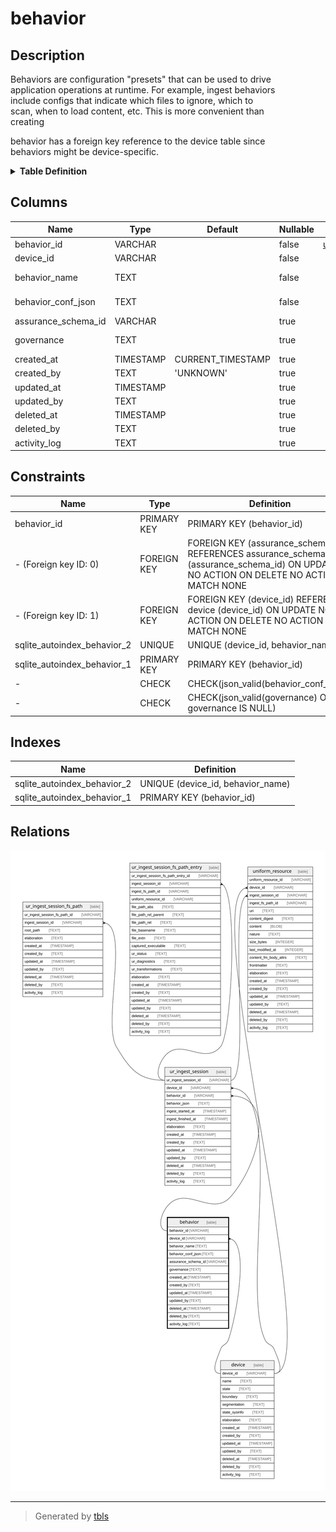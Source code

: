 # behavior

## Description

Behaviors are configuration "presets" that can be used to drive  
application operations at runtime. For example, ingest behaviors  
include configs that indicate which files to ignore, which to  
scan, when to load content, etc. This is more convenient than  
creating  
  
behavior has a foreign key reference to the device table since  
behaviors might be device-specific.

<details>
<summary><strong>Table Definition</strong></summary>

```sql
CREATE TABLE "behavior" (
    "behavior_id" VARCHAR PRIMARY KEY NOT NULL,
    "device_id" VARCHAR NOT NULL,
    "behavior_name" TEXT NOT NULL,
    "behavior_conf_json" TEXT CHECK(json_valid(behavior_conf_json)) NOT NULL,
    "assurance_schema_id" VARCHAR,
    "governance" TEXT CHECK(json_valid(governance) OR governance IS NULL),
    "created_at" TIMESTAMP DEFAULT CURRENT_TIMESTAMP,
    "created_by" TEXT DEFAULT 'UNKNOWN',
    "updated_at" TIMESTAMP,
    "updated_by" TEXT,
    "deleted_at" TIMESTAMP,
    "deleted_by" TEXT,
    "activity_log" TEXT,
    FOREIGN KEY("device_id") REFERENCES "device"("device_id"),
    FOREIGN KEY("assurance_schema_id") REFERENCES "assurance_schema"("assurance_schema_id"),
    UNIQUE("device_id", "behavior_name")
)
```

</details>

## Columns

| Name                | Type      | Default           | Nullable | Children                                  | Parents             | Comment                                                                                      |
| ------------------- | --------- | ----------------- | -------- | ----------------------------------------- | ------------------- | -------------------------------------------------------------------------------------------- |
| behavior_id         | VARCHAR   |                   | false    | [ur_ingest_session](ur_ingest_session.md) |                     | {"isSqlDomainZodDescrMeta":true,"isVarChar":true}                                            |
| device_id           | VARCHAR   |                   | false    |                                           | [device](device.md) | {"isSqlDomainZodDescrMeta":true,"isVarChar":true}                                            |
| behavior_name       | TEXT      |                   | false    |                                           |                     | Arbitrary but unique per-device behavior name (e.g. ingest::xyz)                             |
| behavior_conf_json  | TEXT      |                   | false    |                                           |                     | Configuration, settings, parameters, etc. describing the behavior (JSON, behavior-dependent) |
| assurance_schema_id | VARCHAR   |                   | true     |                                           |                     | {"isSqlDomainZodDescrMeta":true,"isVarChar":true}                                            |
| governance          | TEXT      |                   | true     |                                           |                     | Descriptions or other "governance" details (JSON, behavior-dependent)                        |
| created_at          | TIMESTAMP | CURRENT_TIMESTAMP | true     |                                           |                     |                                                                                              |
| created_by          | TEXT      | 'UNKNOWN'         | true     |                                           |                     |                                                                                              |
| updated_at          | TIMESTAMP |                   | true     |                                           |                     |                                                                                              |
| updated_by          | TEXT      |                   | true     |                                           |                     |                                                                                              |
| deleted_at          | TIMESTAMP |                   | true     |                                           |                     |                                                                                              |
| deleted_by          | TEXT      |                   | true     |                                           |                     |                                                                                              |
| activity_log        | TEXT      |                   | true     |                                           |                     | {"isSqlDomainZodDescrMeta":true,"isJsonSqlDomain":true}                                      |

## Constraints

| Name                        | Type        | Definition                                                                                                                             |
| --------------------------- | ----------- | -------------------------------------------------------------------------------------------------------------------------------------- |
| behavior_id                 | PRIMARY KEY | PRIMARY KEY (behavior_id)                                                                                                              |
| - (Foreign key ID: 0)       | FOREIGN KEY | FOREIGN KEY (assurance_schema_id) REFERENCES assurance_schema (assurance_schema_id) ON UPDATE NO ACTION ON DELETE NO ACTION MATCH NONE |
| - (Foreign key ID: 1)       | FOREIGN KEY | FOREIGN KEY (device_id) REFERENCES device (device_id) ON UPDATE NO ACTION ON DELETE NO ACTION MATCH NONE                               |
| sqlite_autoindex_behavior_2 | UNIQUE      | UNIQUE (device_id, behavior_name)                                                                                                      |
| sqlite_autoindex_behavior_1 | PRIMARY KEY | PRIMARY KEY (behavior_id)                                                                                                              |
| -                           | CHECK       | CHECK(json_valid(behavior_conf_json))                                                                                                  |
| -                           | CHECK       | CHECK(json_valid(governance) OR governance IS NULL)                                                                                    |

## Indexes

| Name                        | Definition                        |
| --------------------------- | --------------------------------- |
| sqlite_autoindex_behavior_2 | UNIQUE (device_id, behavior_name) |
| sqlite_autoindex_behavior_1 | PRIMARY KEY (behavior_id)         |

## Relations

![er](behavior.svg)

---

> Generated by [tbls](https://github.com/k1LoW/tbls)
